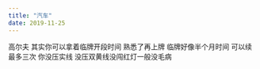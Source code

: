 ```yaml
---
title: "汽车"
date: 2019-11-25
---
```


高尔夫
其实你可以拿着临牌开段时间 熟悉了再上牌 临牌好像半个月时间 可以续最多三次
你没压实线 没压双黄线没闯红灯一般没毛病
